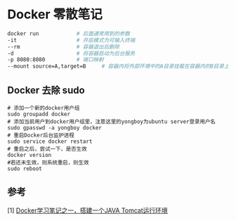 # Docker 零散笔记

``` sh
docker run            # 后面通常用到的参数
-it                   # 开启模式为可输入终端
--rm                  # 容器退出后删除
-d                    # 将容器启动为后台服务
-p 8080:8080          # 端口映射
--mount source=A,target=B     # 容器内将外部环境中的A目录挂载在容器内的B目录上
```

## Docker 去除 sudo

``` shell
# 添加一个新的docker用户组
sudo groupadd docker
# 添加当前用户到docker用户组里，注意这里的yongboy为ubuntu server登录用户名
sudo gpasswd -a yongboy docker
# 重启Docker后台监护进程
sudo service docker restart
# 重启之后，尝试一下，是否生效
docker version
#若还未生效，则系统重启，则生效
sudo reboot
```

## 参考

[1] [Docker学习笔记之一，搭建一个JAVA Tomcat运行环境](http://www.blogjava.net/yongboy/archive/2013/12/12/407498.html)